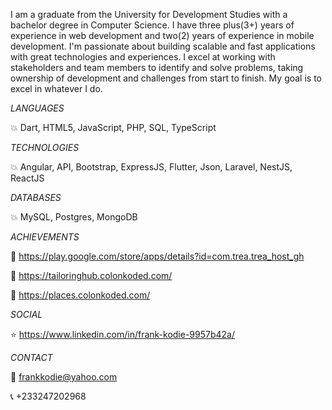 I am a graduate from the University for Development Studies with a bachelor degree in Computer Science. I have three plus(3+) years of experience in web development and two(2) years of experience in mobile development.
I'm passionate about building scalable and fast applications with great technologies and experiences. I excel at working with stakeholders and team members to identify and solve problems, taking ownership of development and challenges from start to finish. My goal is to excel in whatever I do.




*LANGUAGES*

:boom: Dart, HTML5, JavaScript, PHP, SQL, TypeScript

*TECHNOLOGIES*

:boom: Angular, API, Bootstrap, ExpressJS, Flutter, Json, Laravel, NestJS, ReactJS

*DATABASES*

:boom: MySQL, Postgres, MongoDB


*ACHIEVEMENTS*

:rocket: https://play.google.com/store/apps/details?id=com.trea.trea_host_gh

:rocket: https://tailoringhub.colonkoded.com/

:rocket: https://places.colonkoded.com/



*SOCIAL*

:star: https://www.linkedin.com/in/frank-kodie-9957b42a/


*CONTACT*

:email: frankkodie@yahoo.com

:telephone_receiver: +233247202968





<!--
**franklobsty25/franklobsty25** is a ✨ _special_ ✨ repository because its `README.md` (this file) appears on your GitHub profile.

Here are some ideas to get you started:

- 🔭 I’m currently working on ...
- 🌱 I’m currently learning ...
- 👯 I’m looking to collaborate on ...
- 🤔 I’m looking for help with ...
- 💬 Ask me about ...

- 😄 Pronouns: ...
- ⚡ Fun fact: ...
-->
